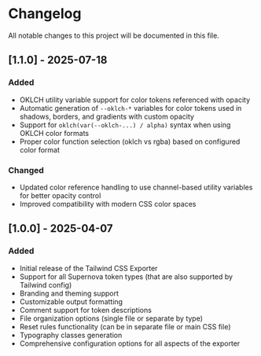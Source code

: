 # Changelog

All notable changes to this project will be documented in this file.

## [1.1.0] - 2025-07-18

### Added
- OKLCH utility variable support for color tokens referenced with opacity
- Automatic generation of `--oklch-*` variables for color tokens used in shadows, borders, and gradients with custom opacity
- Support for `oklch(var(--oklch-...) / alpha)` syntax when using OKLCH color formats
- Proper color function selection (oklch vs rgba) based on configured color format

### Changed
- Updated color reference handling to use channel-based utility variables for better opacity control
- Improved compatibility with modern CSS color spaces

## [1.0.0] - 2025-04-07

### Added
- Initial release of the Tailwind CSS Exporter
- Support for all Supernova token types (that are also supported by Tailwind config)
- Branding and theming support
- Customizable output formatting
- Comment support for token descriptions
- File organization options (single file or separate by type)
- Reset rules functionality (can be in separate file or main CSS file)
- Typography classes generation
- Comprehensive configuration options for all aspects of the exporter